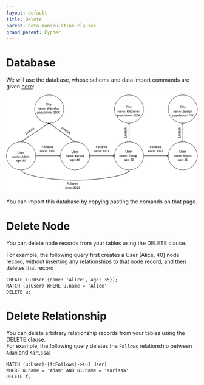 ```yaml
---
layout: default
title: Delete
parent: Data manipulation clauses
grand_parent: Cypher
---
```


# Database
We will use the database, whose schema and data import commands are given [here](example-database.md):

<img src="../../../img/running-example.png" width="800">

You can import this database by copying pasting the comands on that page. 

# Delete Node
You can delete node records from your tables using the DELETE clause.

For example, the following query first creates a User (Alice, 40) node record, 
without inserting any relationships to that node record, and then deletes that record

```
CREATE (u:User {name: 'Alice', age: 35});
MATCH (u:User) WHERE u.name = 'Alice' 
DELETE u;
```

# Delete Relationship
You can delete arbitrary relationship records from your tables using the DELETE clause.<br />
For example, the following query deletes the `Follows` relationship between `Adam` and `Karissa`:
```
MATCH (u:User)-[f:Follows]->(u1:User)
WHERE u.name = 'Adam' AND u1.name = 'Karissa'
DELETE f;
```
